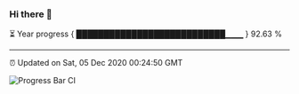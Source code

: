 ### Hi there 👋

⏳ Year progress { ███████████████████████████▁▁▁ } 92.63 %

---

⏰ Updated on Sat, 05 Dec 2020 00:24:50 GMT

![Progress Bar CI](https://github.com/liununu/liununu/workflows/Progress%20Bar%20CI/badge.svg)
